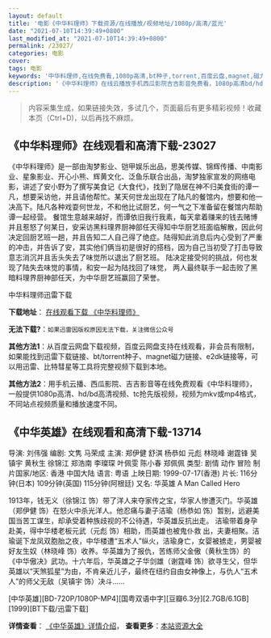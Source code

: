 ```yaml
---
layout: default
title: '电影《中华料理师》下载资源/在线播放/视频地址/1080p/高清/蓝光'
date: "2021-07-10T14:39:49+0800"
last_modified_at: "2021-07-10T14:39:49+0800"
permalink: /23027/
categories: 电影
cover:
tags: 电影
keywords: '中华料理师,在线免费看,1080p高清,bt种子,torrent,百度云盘,magnet,磁力链,迅雷下载资源'
description: '《中华料理师》在线云播放手机西瓜影院吉吉影音免费看，1080p高清bd/hd未删减完整版和tc抢先枪版，mkv/mp4格式，附带bt/torrent种子、magnet/磁力链、百度云盘、网盘资源迅雷下载链接'
---
```


>内容采集生成，如果链接失效，多试几个，页面最后有更多精彩视频！收藏本页（Ctrl+D)，以后再找不麻烦。


## 《中华料理师》在线观看和高清下载-23027

《中华料理师》是一部由淘梦影业、铠甲娱乐出品，思美传媒、锦辉传播、中南影业、星象影业、开心小熊、辉黄文化、泛鱼乐联合出品，淘梦独家宣发的网络电影，讲述了安小野为了撰写美食记《大食代》，找到了隐居在神不归美食街的谭一凡，想要采访他，并且请他帮忙。某天何世龙出现在了陆凡的餐馆内，想要和他一决高下。陆凡各种戏耍何世龙，不和他比试厨艺，何一气之下准备留在餐馆内帮助谭一起经营。 餐馆生意越来越好，而谭依旧我行我素，每天拿着赚来的钱去赌博并且惹怒了何某日，安采访黑料理界厨神部任天得知中华厨艺班面临解散，因此何决定回厨艺班一趟，并且告知二人自己得了绝症。陆得知此消息后内心受到了严重的冲击，并告诉了安，其实他们俩当初是很好的搭档，因为自己当初受了打击导致意志消沉并且舌头失去了味觉所以退出了厨艺班。 陆决定接受何的挑战，何也发现了陆失去味觉的事情，和安一起为陆找回了味觉， 两人最终联手一起击败了黑暗料理界厨神部任天，为中华厨艺班赢回了荣誉。


中华料理师迅雷下载

**下载地址**： [在线观看下载 《中华料理师》](https://www.993dy.com//vod-detail-id-25390.html) 


**无法下载?**：`如果迅雷因版权原因无法下载，关注微信公众号 `

**其他方法1**：从百度云网盘下载视频，百度云网盘支持在线观看，非会员有限制，如果能找到迅雷下载链接、bt/torrent种子、magnet磁力链接、e2dk链接等，可以用迅雷、比特彗星等工具将完整视频下载到本地。

**其他方法2**：用手机云播、西瓜影院、吉吉影音等在线免费观看《中华料理师》，一般提供1080p高清、hd/bd高清视频、tc抢先版视频，视频为mkv或mp4格式，不同站点视频质量和播放速度不同。


## 《中华英雄》在线观看和高清下载-13714

导演: 刘伟强 编剧: 文隽 马荣成 主演: 郑伊健 舒淇 杨恭如 元彪 林晓峰 谢霆锋 吴镇宇 黄秋生 徐锦江 郑浩南 李璨琛 叶佩雯 陈小春 郑佩佩 类型: 剧情 动作 冒险 制片国家/地区: 香港 中国大陆 语言: 粤语 上映日期: 1999-07-17(香港) 片长: 116分钟(日本) 109分钟(英国) 115分钟(阿根廷) 又名: 华英雄 A Man Called Hero

1913年，钱无义（徐锦江 饰）带了洋人来夺家传之宝，华家人惨遭灭门。华英雄（郑伊健 饰）在怒火中杀光洋人。他忍痛与妻子洁瑜（杨恭如 饰）暂别，远避美国当苦工谋生，却承受着种族歧视的不公待遇，华英雄反抗出走。 洁瑜带着身孕赴美，得中华楼老板元武（元彪 饰）相助，而英雄也被鬼仆救 出，夫妻相聚。洁瑜诞下龙凤双胞胎之夜，中华楼遭“五术人”纵火，洁瑜身亡，女婴被掳走，男婴被好友生奴（林晓峰 饰）收养。华英雄为了报仇，苦练师父金傲（黄秋生饰）的《中华傲决》武功。十六年后，华英雄之子华剑雄（谢霆峰 饰）欲寻生父，但华英雄以“天煞狐星”为由，不肯亲近儿子，最终在纽约自由女神像上，与仇人“五术人”的师父无敌（吴镇宇 饰）决斗……


[中华英雄][BD-720P/1080P-MP4][国粤双语中字][豆瓣6.3分][2.7GB/6.1GB][1999][BT下载/迅雷下载]

**详情查看**： [《中华英雄》详情介绍](/movie/13714/)， **查看更多**：[本站资源大全](/movie/t/all/)

